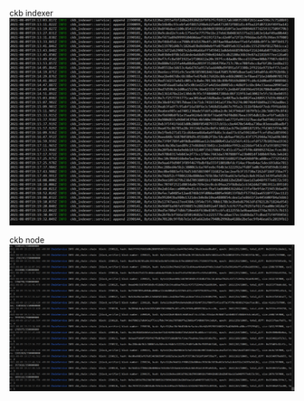ckb indexer
![Indexer](https://github.com/demoncash08/Nervous-Hackathon/blob/main/task0/indexer.png)

ckb node 
![Node](https://github.com/demoncash08/Nervous-Hackathon/blob/main/task0/node.png)
